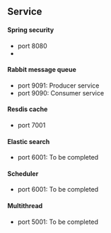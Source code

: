 ## Service


#### Spring security
- port 8080
- 
#### Rabbit message queue
- port 9091: Producer service 
- port 9090: Consumer service

#### Resdis cache
- port 7001

#### Elastic search
- port 6001: To be completed

#### Scheduler
- port 6001: To be completed

#### Multithread
- port 5001: To be completed

